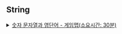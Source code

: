 ## String
<details>
<summary>
<a href="_81301.java">숫자 문자열과 영단어 - 게임맵(소요시간: 30분)</a>
</summary> 
<ul>
<li><p>풀이과정</p>
<ul>
<li>문자열 에서 숫자와 문자를 chatAt으로 하나하나 비교해가면서 추출하였음</li>
</ul>
</li>
<li><p>어려운점</p>
<ul>
<li>Character to String 을 할줄 몰라서.. 솔직히 검색했다.</li>
<li>String to Int 이건 왜 못했지 처음엔 valueOf 를 사용해서 그랬던거 같습니다.</li>
</ul>
</li>
<li><p>배운점</p>
<ul>
<li>다른이의 풀이에서 replace 로 대체해서 사용하는 거 보고 엄청나게 감탄했습니다.. replace 문자열 대체!! 기억</li>
</ul>
</li>
</ul>


</details>